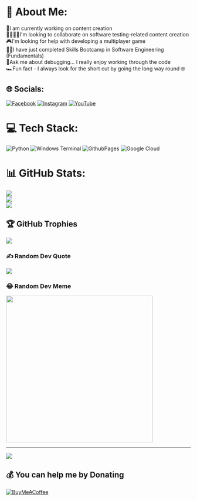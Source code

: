 # 💫 About Me:
🔭I am currently working on content creation<br>🧑🏻‍🤝‍🧑I'm looking to collaborate on software testing-related content creation<br>🎮I'm looking for help with developing a multiplayer game<br>👨‍💻I have just completed Skills Bootcamp in Software Engineering (Fundamentals)<br>🐞Ask me about debugging... I really enjoy working through the code<br>🏎️Fun fact - I always look for the short cut by going the long way round 🤓


## 🌐 Socials:
[![Facebook](https://img.shields.io/badge/Facebook-%231877F2.svg?logo=Facebook&logoColor=white)](https://facebook.com/stephen.abel) [![Instagram](https://img.shields.io/badge/Instagram-%23E4405F.svg?logo=Instagram&logoColor=white)](https://instagram.com/stephenabel1573) [![YouTube](https://img.shields.io/badge/YouTube-%23FF0000.svg?logo=YouTube&logoColor=white)](https://youtube.com/@StephensNewYouTube) 

# 💻 Tech Stack:
![Python](https://img.shields.io/badge/python-3670A0?style=for-the-badge&logo=python&logoColor=ffdd54) ![Windows Terminal](https://img.shields.io/badge/Windows%20Terminal-%234D4D4D.svg?style=for-the-badge&logo=windows-terminal&logoColor=white) ![GithubPages](https://img.shields.io/badge/github%20pages-121013?style=for-the-badge&logo=github&logoColor=white) ![Google Cloud](https://img.shields.io/badge/GoogleCloud-%234285F4.svg?style=for-the-badge&logo=google-cloud&logoColor=white)
# 📊 GitHub Stats:
![](https://github-readme-stats.vercel.app/api?username=S-Abel-Programmer&theme=city_light&hide_border=false&include_all_commits=true&count_private=true)<br/>
![](https://github-readme-streak-stats.herokuapp.com/?user=S-Abel-Programmer&theme=city_light&hide_border=false)<br/>
![](https://github-readme-stats.vercel.app/api/top-langs/?username=S-Abel-Programmer&theme=city_light&hide_border=false&include_all_commits=true&count_private=true&layout=compact)

## 🏆 GitHub Trophies
![](https://github-profile-trophy.vercel.app/?username=S-Abel-Programmer&theme=radical&no-frame=false&no-bg=false&margin-w=4)

### ✍️ Random Dev Quote
![](https://quotes-github-readme.vercel.app/api?type=horizontal&theme=radical)

### 😂 Random Dev Meme
<img src='https://randommeme-five.vercel.app/' style="height: 400px;"/>

---
[![](https://visitcount.itsvg.in/api?id=S-Abel-Programmer&icon=0&color=0)](https://visitcount.itsvg.in)

  ## 💰 You can help me by Donating
  [![BuyMeACoffee](https://img.shields.io/badge/Buy%20Me%20a%20Coffee-ffdd00?style=for-the-badge&logo=buy-me-a-coffee&logoColor=black)](https://buymeacoffee.com/https://www.buymeacoffee.com/stephenabel) 

  
<!-- Proudly created with GPRM ( https://gprm.itsvg.in ) -->
